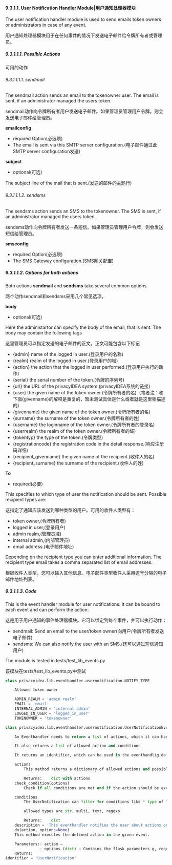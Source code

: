 #### 9.3.1.1. User Notification Handler Module|用户通知处理器模块

The user notification handler module is used to send emails token owners or administrators in case of any event.

用户通知处理器模块用于在任何事件的情况下发送电子邮件给令牌所有者或管理员。

##### 9.3.1.1.1. Possible Actions

可用的动作

###### 9.3.1.1.1.1. sendmail

The sendmail action sends an email to the tokenowner user. The email is sent, if an administrator managed the users token.

sendmail动作向令牌所有者用户发送电子邮件。如果管理员管理用户令牌，则会发送电子邮件给管理员。

**emailconfig**

* required Option(必选项)
* The email is sent via this SMTP server configuration.(电子邮件通过此SMTP server configuration发送)

**subject**

* optional(可选)

The subject line of the mail that is sent.(发送的邮件的主题行)

###### 9.3.1.1.1.2. sendsms

The sendsms action sends an SMS to the tokenowner. The SMS is sent, if an administrator managed the users token.

sendsms动作向令牌所有者发送一条短信。如果管理员管理用户令牌，则会发送短信给管理员。

**smsconfig**

* required Option(必选项)
* The SMS Gateway configuration.(SMS网关配置)

##### 9.3.1.1.2. Options for both actions

Both actions **sendmail** and **sendsms** take several common options.

两个动作sendmail和sendsms采用几个常见选项。

**body**

* optional(可选)

Here the administartor can specify the body of the email, that is sent. The body may contain the following tags

这里管理员可以指定发送的电子邮件的正文。正文可能包含以下标记

* {admin} name of the logged in user.(登录用户的名称)
* {realm} realm of the logged in user.(登录用户的域)
* {action} the action that the logged in user performed.(登录用户执行的动作)
* {serial} the serial number of the token.(令牌的序列号)
* {url} the URL of the privacyIDEA system.(privacyIDEA系统的链接)
* {user} the given name of the token owner.(令牌所有者的名)（笔者注：和下面{givenname}的解释是重复的，暂未测试具体是什么或者就是这里锁描述的）
* {givenname} the given name of the token owner.(令牌所有者的名)
* {surname} the surname of the token owner.(令牌所有者的姓)
* {username} the loginname of the token owner.(令牌所有者的登录名)
* {userrealm} the realm of the token owner.(令牌所有者的域)
* {tokentyp} the type of the token.(令牌类型)
* {registrationcode} the registration code in the detail response.(响应注册码详细)
* {recipient_givenname} the given name of the recipient.(收件人的名)
* {recipient_surname} the surname of the recipient.(收件人的姓)

**To**

* required(必要)

This specifies to which type of user the notification should be sent. Possible recipient types are:

这指定了通知应该发送到哪种类型的用户。可用的收件人类型有：

* token owner,(令牌所有者)
* logged in user,(登录用户)
* admin realm,(管理员域)
* internal admin,(内部管理员)
* email address.(电子邮件地址)

Depending on the recipient type you can enter additional information. The recipient type email takes a comma separated list of email addresses.

根据收件人类型，您可以输入其他信息。电子邮件类型收件人采用逗号分隔的电子邮件地址列表。

##### 9.3.1.1.3. Code

This is the event handler module for user notifications. It can be bound to each event and can perform the action:

这是用于用户通知的事件处理器模块。它可以绑定到每个事件，并可以执行动作：

* sendmail: Send an email to the user/token owner(向用户/令牌所有者发送电子邮件)
* sendsms: We can also notify the user with an SMS.(还可以通过短信通知用户)

The module is tested in tests/test_lib_events.py

该模块在tests/test_lib_events.py中测试

```python
class privacyidea.lib.eventhandler.usernotification.NOTIFY_TYPE

    Allowed token owner

    ADMIN_REALM = 'admin realm'
    EMAIL = 'email'
    INTERNAL_ADMIN = 'internal admin'
    LOGGED_IN_USER = 'logged_in_user'
    TOKENOWNER = 'tokenowner'

class privacyidea.lib.eventhandler.usernotification.UserNotificationEventHandler

    An Eventhandler needs to return a list of actions, which it can handle.

    It also returns a list of allowed action and conditions

    It returns an identifier, which can be used in the eventhandlig definitions

    actions
        This method returns a dictionary of allowed actions and possible options in this handler module.

        Returns:	dict with actions
    check_condition(options)
        Check if all conditions are met and if the action should be executed. The the conditions are met, we return “True” :return: True

    conditions
        The UserNotification can filter for conditions like * type of logged in user and * successful or failed value.success

        allowed types are str, multi, text, regexp

        Returns:	dict
    description = 'This eventhandler notifies the user about actions on his tokens'
    do(action, options=None)
    This method executes the defined action in the given event.

    Parameters:· action –
               · options (dict) – Contains the flask parameters g, request, response and the handler_def configuration
    Returns:	
identifier = 'UserNotification'
```